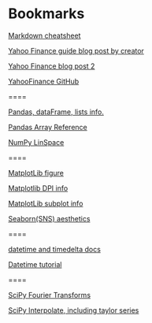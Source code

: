 # Bookmarks
[Markdown cheatsheet](https://github.com/adam-p/markdown-here/wiki/Markdown-Cheatsheet#links)

[Yahoo Finance guide blog post by creator](https://aroussi.com/post/python-yahoo-finance)

[Yahoo Finance blog post 2 ](https://towardsdatascience.com/a-comprehensive-guide-to-downloading-stock-prices-in-python-2cd93ff821d4)

[YahooFinance GitHub](https://github.com/ranaroussi/yfinance)

====

[Pandas, dataFrame, lists info.](https://note.nkmk.me/en/python-pandas-list/#:~:text=Convert%20data%20to%20list,method%20to%20convert%20to%20list%20.)

[Pandas Array Reference](https://pandas.pydata.org/docs/reference/api/pandas.array.html)

[NumPy LinSpace](https://numpy.org/devdocs/reference/generated/numpy.linspace.html)

====

[MatplotLib figure](https://matplotlib.org/3.2.1/api/_as_gen/matplotlib.pyplot.figure.html)

[Matplotlib DPI info](https://stackoverflow.com/questions/47633546/relationship-between-dpi-and-figure-size)

[MatplotLib subplot info](https://matplotlib.org/3.2.1/api/_as_gen/matplotlib.figure.Figure.html#matplotlib.figure.Figure.add_subplot)

[Seaborn(SNS) aesthetics](https://seaborn.pydata.org/tutorial/aesthetics.html)

====


[datetime and timedelta docs](https://docs.python.org/3/library/datetime.html#datetime.datetime)

[Datetime tutorial](https://www.programiz.com/python-programming/datetime)

====


[SciPy Fourier Transforms](https://docs.scipy.org/doc/scipy/reference/tutorial/fft.html)

[SciPy Interpolate, including taylor series](https://docs.scipy.org/doc/scipy/reference/interpolate.html#module-scipy.interpolate)

